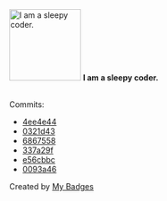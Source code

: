 <img src="https://my-badges.github.io/my-badges/sleepy-coder.png" alt="I am a sleepy coder." title="I am a sleepy coder." width="128">
<strong>I am a sleepy coder.</strong>
<br><br>

Commits:

- <a href="https://github.com/mmichie/gosh/commit/4ee4e44aedda972cdfddc637e0d1021c9bce12cf">4ee4e44</a>
- <a href="https://github.com/mmichie/gosh/commit/0321d437f7b4ca0f6d725174179687bef8453d37">0321d43</a>
- <a href="https://github.com/mmichie/gosh/commit/6867558f6313b4840214fad11454ca95f6110760">6867558</a>
- <a href="https://github.com/mmichie/gosh/commit/337a29feab836f6d39463e1bec754f1e8be290e8">337a29f</a>
- <a href="https://github.com/mmichie/gosh/commit/e56cbbcd0ab47b2b41c11cb8ed83a4467ce483f0">e56cbbc</a>
- <a href="https://github.com/mmichie/gosh/commit/0093a46a43f9d970f120d960aa33902f9cea5269">0093a46</a>


Created by <a href="https://github.com/my-badges/my-badges">My Badges</a>